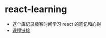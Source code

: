 # react-learning

- 这个库记录极客时间学习 react 的笔记和心得
- [课程链接](https://time.geekbang.org/course/detail/100-9437)

